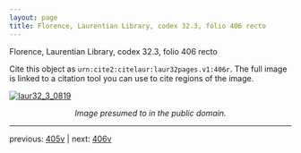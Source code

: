 ```yaml
---
layout: page
title: Florence, Laurentian Library, codex 32.3, folio 406 recto
---
```


Florence, Laurentian Library, codex 32.3, folio 406 recto

Cite this object as `urn:cite2:citelaur:laur32pages.v1:406r`.  The full image is linked to a citation tool you can use to cite regions of the image.

[![laur32_3_0819](http://www.homermultitext.org/iipsrv?IIIF=/project/homer/pyramidal/deepzoom/citelaur/laur32imgs/v1/laur32_3_0819.tif/full/800,/0/default.jpg)](http://www.homermultitext.org/ict2/?urn=urn:cite2:citelaur:laur32imgs.v1:laur32_3_0819) 

<p style="text-align: center; font-style: italic;">Image presumed to in the public domain.</p>

---

previous: [405v](../405v/) | next: [406v](../406v/)